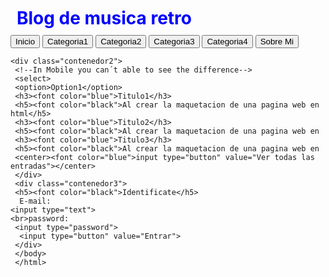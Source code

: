 
<html>
  <head>
    <tittle><h1>Blog de musica retro</h1></tittle>
 <style>
   h1{
   color: blue;
   margin: 5px;
   padding: 5px;
   }
   .contenedor{
   text-aling: center;
   background: whrite;
   border: 2px solid black;
   height: 500px;
   width: 700px;
   float: left;
   }
   .contenedor2{
    text-aling: center;
   background: whrite;
   border: 2px solid black;
   height: 250px;
   width: 250px;
   float: left;
   }
   .contenedor3{
    text-aling: center;
   background: whrite;
   border: 2px solid black;
   height: 250px;
   width: 250px;
   float: right;
   }
    </style>
  </head>
  <body>
    <input type="button" value="Inicio">
     <input type="button" value="Categoria1">
     <input type="button" value="Categoria2">
     <input type="button" value="Categoria3">
     <input type="button" value="Categoria4">
     <input type="button" value="Sobre Mi">
     
    <div class="contenedor2">
     <!--In Mobile you can´t able to see the difference--> 
     <select>
     <option>Option1</option>
     <h3><font color="blue">Titulo1</h3>
     <h5><font color="black">Al crear la maquetacion de una pagina web en html</h5>
     <h3><font color="blue">Titulo2</h3>
     <h5><font color="black">Al crear la maquetacion de una pagina web en
     <h3><font color="blue">Titulo3</h3>
     <h5><font color="black">Al crear la maquetacion de una pagina web en
     <center><font color="blue">input type="button" value="Ver todas las entradas"></center>
     </div>
     <div class="contenedor3">
     <h5><font color="black">Identificate</h5>
      E-mail:
    <input type="text">
    <br>password:
     <input type="password">
      <input type="button" value="Entrar">
     </div>
     </body>
     </html>
     
     
     
     
     
     
     
     
     
     
    
    
    
         
